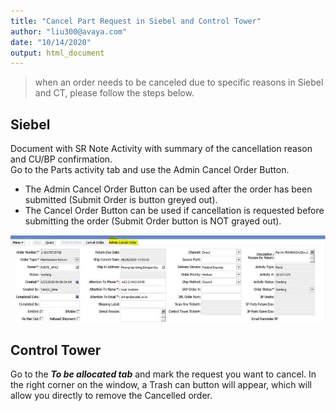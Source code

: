 ```yaml
---
title: "Cancel Part Request in Siebel and Control Tower"
author: "liu300@avaya.com"
date: "10/14/2020"
output: html_document
---
```


> when an order needs to be canceled due to specific reasons in Siebel and CT, please follow the steps below.

## Siebel

Document with SR Note Activity with summary of the cancellation reason and CU/BP confirmation.    
Go to the Parts activity tab and use the Admin Cancel Order Button.

- The Admin Cancel Order Button can be used after the order has been submitted (Submit Order is button greyed out).
- The Cancel Order Button can be used if cancellation is requested before submitting the order (Submit Order button is NOT grayed out).

<img alt="Action in Siebel" src="images/actioninsiebel.jpg" />

## Control Tower

Go to the ***To be allocated tab*** and mark the request you want to cancel. In the right corner on the window, a Trash can button will appear, which will allow you directly to remove the Cancelled order.

